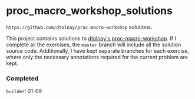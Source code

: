 # proc_macro_workshop_solutions

`https://github.com/dtolnay/proc-macro-workshop` solutions.

This project contains solutions to [dtolnay's proc-macro-workshop](https://github.com/dtolnay/proc-macro-workshop). If I complete all the exercises, the `master` branch will include all the solution source code. Additionally, I have kept separate branches for each exercise, where only the necessary annotations required for the current problem are kept.

### Completed

`builder`: 01-09
